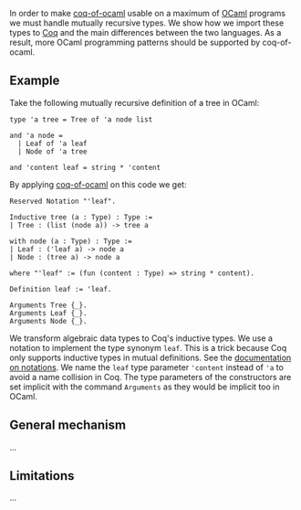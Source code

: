 In order to make [coq-of-ocaml](https://github.com/clarus/coq-of-ocaml) usable on a maximum of [OCaml](https://ocaml.org/) programs we must handle mutually recursive types. We show how we import these types to [Coq](https://coq.inria.fr/) and the main differences between the two languages. As a result, more OCaml programming patterns should be supported by coq-of-ocaml.

## Example
Take the following mutually recursive definition of a tree in OCaml:

    type 'a tree = Tree of 'a node list

    and 'a node =
      | Leaf of 'a leaf
      | Node of 'a tree

    and 'content leaf = string * 'content

By applying [coq-of-ocaml](https://github.com/clarus/coq-of-ocaml) on this code we get:

    Reserved Notation "'leaf".

    Inductive tree (a : Type) : Type :=
    | Tree : (list (node a)) -> tree a

    with node (a : Type) : Type :=
    | Leaf : ('leaf a) -> node a
    | Node : (tree a) -> node a

    where "'leaf" := (fun (content : Type) => string * content).

    Definition leaf := 'leaf.

    Arguments Tree {_}.
    Arguments Leaf {_}.
    Arguments Node {_}.

We transform algebraic data types to Coq's inductive types. We use a notation to implement the type synonym `leaf`. This is a trick because Coq only supports inductive types in mutual definitions. See the [documentation on notations](https://coq.inria.fr/refman/user-extensions/syntax-extensions.html?highlight=notation#reserving-notations). We name the `leaf` type parameter `'content` instead of `'a` to avoid a name collision in Coq. The type parameters of the constructors are set implicit with the command `Arguments` as they would be implicit too in OCaml.

## General mechanism
...

## Limitations
...
